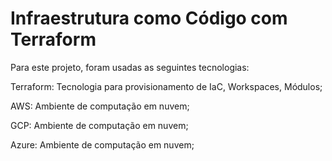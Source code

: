 # Infraestrutura como Código com Terraform

Para este projeto, foram usadas as seguintes tecnologias:

Terraform: Tecnologia para provisionamento de IaC, Workspaces, Módulos;

AWS: Ambiente de computação em nuvem;

GCP: Ambiente de computação em nuvem;

Azure: Ambiente de computação em nuvem;